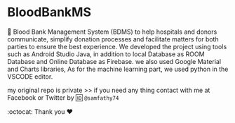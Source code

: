 # BloodBankMS
:syringe: Blood Bank Management System (BDMS) to help hospitals and donors communicate, simplify donation processes and facilitate matters for both parties to ensure the best experience.
We developed the project using tools such as Android Studio Java, in addition to local Database as ROOM Database and Online Database as Firebase. we also used Google Material and Charts libraries, As for the machine learning part, we used python in the VSCODE editor.

my original repo is private >> if you need any thing contact with me at Facebook or Twitter by :id: `@samfathy74`

 :octocat:  Thank you ❤
